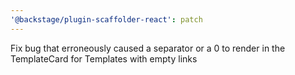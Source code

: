 ```yaml
---
'@backstage/plugin-scaffolder-react': patch
---
```


Fix bug that erroneously caused a separator or a 0 to render in the TemplateCard for Templates with empty links
